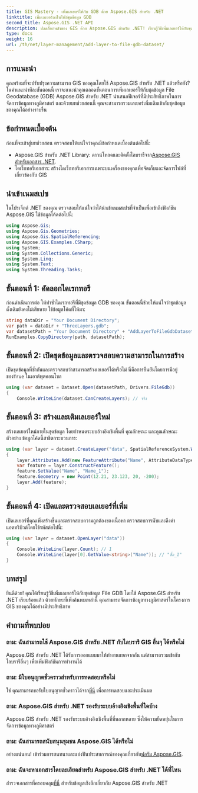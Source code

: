 ```yaml
---
title: GIS Mastery - เพิ่มเลเยอร์ให้กับ GDB ด้วย Aspose.GIS สำหรับ .NET
linktitle: เพิ่มเลเยอร์ลงในไฟล์ชุดข้อมูล GDB
second_title: Aspose.GIS .NET API
description: ปลดล็อกพลังของ GIS ด้วย Aspose.GIS สำหรับ .NET! เรียนรู้วิธีเพิ่มเลเยอร์ให้กับชุดข้อมูล File GDB ในบทช่วยสอนทีละขั้นตอนนี้ #ข้อมูลทางภูมิศาสตร์ #Aspose #GIS
type: docs
weight: 16
url: /th/net/layer-management/add-layer-to-file-gdb-dataset/
---
```

## การแนะนำ
คุณพร้อมที่จะปรับปรุงความสามารถ GIS ของคุณโดยใช้ Aspose.GIS สำหรับ .NET แล้วหรือยัง? ในคำแนะนำทีละขั้นตอนนี้ เราจะแนะนำคุณตลอดขั้นตอนการเพิ่มเลเยอร์ให้กับชุดข้อมูล File Geodatabase (GDB) Aspose.GIS สำหรับ .NET นำเสนอฟีเจอร์ที่มีประสิทธิภาพในการจัดการข้อมูลทางภูมิศาสตร์ และด้วยบทช่วยสอนนี้ คุณจะสามารถรวมเลเยอร์เพิ่มเติมเข้ากับชุดข้อมูลของคุณได้อย่างราบรื่น
## ข้อกำหนดเบื้องต้น
ก่อนที่จะเข้าสู่บทช่วยสอน ตรวจสอบให้แน่ใจว่าคุณมีข้อกำหนดเบื้องต้นต่อไปนี้:
-  Aspose.GIS สำหรับ .NET Library: ดาวน์โหลดและติดตั้งไลบรารีจาก[Aspose.GIS สำหรับเอกสาร .NET](https://reference.aspose.com/gis/net/).
- ไดเร็กทอรีเอกสาร: สร้างไดเร็กทอรีเอกสารเฉพาะบนเครื่องของคุณเพื่อจัดเก็บและจัดการไฟล์ที่เกี่ยวข้องกับ GIS
## นำเข้าเนมสเปซ
ในโปรเจ็กต์ .NET ของคุณ ตรวจสอบให้แน่ใจว่าได้นำเข้าเนมสเปซที่จำเป็นเพื่อเข้าถึงฟังก์ชัน Aspose.GIS ใช้ข้อมูลโค้ดต่อไปนี้:
```csharp
using Aspose.Gis;
using Aspose.Gis.Geometries;
using Aspose.Gis.SpatialReferencing;
using Aspose.GIS.Examples.CSharp;
using System;
using System.Collections.Generic;
using System.Linq;
using System.Text;
using System.Threading.Tasks;
```
## ขั้นตอนที่ 1: คัดลอกไดเรกทอรี
ก่อนดำเนินการต่อ ให้ทำซ้ำไดเรกทอรีที่มีชุดข้อมูล GDB ของคุณ ขั้นตอนนี้ช่วยให้แน่ใจว่าชุดข้อมูลดั้งเดิมยังคงไม่เสียหาย ใช้ข้อมูลโค้ดที่ให้มา:
```csharp
string dataDir = "Your Document Directory";
var path = dataDir + "ThreeLayers.gdb";
var datasetPath = "Your Document Directory" + "AddLayerToFileGdbDataset_out.gdb";
RunExamples.CopyDirectory(path, datasetPath);
```
## ขั้นตอนที่ 2: เปิดชุดข้อมูลและตรวจสอบความสามารถในการสร้าง
 เปิดชุดข้อมูลที่ซ้ำกันและตรวจสอบว่าสามารถสร้างเลเยอร์ได้หรือไม่ นี่คือการยืนยันโดยการมีอยู่ของ`True` ในเอาต์พุตคอนโซล
```csharp
using (var dataset = Dataset.Open(datasetPath, Drivers.FileGdb))
{
    Console.WriteLine(dataset.CanCreateLayers); // จริง
```
## ขั้นตอนที่ 3: สร้างและเติมเลเยอร์ใหม่
สร้างเลเยอร์ใหม่ภายในชุดข้อมูล โดยกำหนดระบบอ้างอิงเชิงพื้นที่ คุณลักษณะ และคุณลักษณะตัวอย่าง ข้อมูลโค้ดนี้สาธิตกระบวนการ:
```csharp
using (var layer = dataset.CreateLayer("data", SpatialReferenceSystem.Wgs84))
{
    layer.Attributes.Add(new FeatureAttribute("Name", AttributeDataType.String));
    var feature = layer.ConstructFeature();
    feature.SetValue("Name", "Name_1");
    feature.Geometry = new Point(12.21, 23.123, 20, -200);
    layer.Add(feature);
}
```
## ขั้นตอนที่ 4: เปิดและตรวจสอบเลเยอร์ที่เพิ่ม
เปิดเลเยอร์ที่คุณเพิ่งสร้างขึ้นและตรวจสอบความถูกต้องของเนื้อหา ตรวจสอบการนับและดึงค่าแอตทริบิวต์โดยใช้รหัสต่อไปนี้:
```csharp
using (var layer = dataset.OpenLayer("data"))
{
    Console.WriteLine(layer.Count); // 1
    Console.WriteLine(layer[0].GetValue<string>("Name")); // "ชื่อ_1"
}
```
## บทสรุป
ยินดีด้วย! คุณได้เรียนรู้วิธีเพิ่มเลเยอร์ให้กับชุดข้อมูล File GDB โดยใช้ Aspose.GIS สำหรับ .NET เรียบร้อยแล้ว ด้วยทักษะที่เพิ่งค้นพบเหล่านี้ คุณสามารถจัดการข้อมูลทางภูมิศาสตร์ในโครงการ GIS ของคุณได้อย่างมีประสิทธิภาพ
## คำถามที่พบบ่อย
### ถาม: ฉันสามารถใช้ Aspose.GIS สำหรับ .NET กับไลบรารี GIS อื่นๆ ได้หรือไม่
Aspose.GIS สำหรับ .NET ได้รับการออกแบบมาให้ทำงานแยกจากกัน แต่สามารถรวมเข้ากับไลบรารีอื่นๆ เพื่อเพิ่มฟังก์ชันการทำงานได้
### ถาม: มีใบอนุญาตชั่วคราวสำหรับการทดสอบหรือไม่
 ใช่ คุณสามารถขอรับใบอนุญาตชั่วคราวได้จาก[ที่นี่](https://purchase.aspose.com/temporary-license/) เพื่อการทดสอบและประเมินผล
### ถาม: Aspose.GIS สำหรับ .NET รองรับระบบอ้างอิงเชิงพื้นที่ใดบ้าง
Aspose.GIS สำหรับ .NET รองรับระบบอ้างอิงเชิงพื้นที่ที่หลากหลาย ซึ่งให้ความยืดหยุ่นในการจัดการข้อมูลทางภูมิศาสตร์
### ถาม: ฉันสามารถสนับสนุนชุมชน Aspose.GIS ได้หรือไม่
 อย่างแน่นอน! เข้าร่วมการสนทนาและแบ่งปันประสบการณ์ของคุณเกี่ยวกับ[ฟอรัม Aspose.GIS](https://forum.aspose.com/c/gis/33).
### ถาม: ฉันจะหาเอกสารโดยละเอียดสำหรับ Aspose.GIS สำหรับ .NET ได้ที่ไหน
 สำรวจเอกสารที่ครอบคลุม[ที่นี่](https://reference.aspose.com/gis/net/) สำหรับข้อมูลเชิงลึกเกี่ยวกับ Aspose.GIS สำหรับ .NET